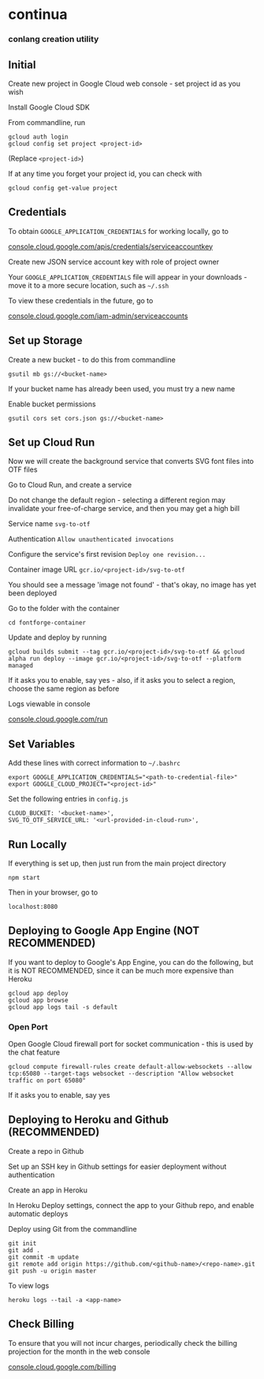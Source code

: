 # continua

### conlang creation utility

## Initial

Create new project in Google Cloud web console - set project id as you wish

Install Google Cloud SDK

From commandline, run

```
gcloud auth login
gcloud config set project <project-id>
```
(Replace `<project-id>`)

If at any time you forget your project id, you can check with

`gcloud config get-value project`

## Credentials

To obtain `GOOGLE_APPLICATION_CREDENTIALS` for working locally, go to

[console.cloud.google.com/apis/credentials/serviceaccountkey](https://console.cloud.google.com/apis/credentials/serviceaccountkey)

Create new JSON service account key with role of project owner

Your `GOOGLE_APPLICATION_CREDENTIALS` file will appear in your downloads - move it to a more secure location, such as `~/.ssh`

To view these credentials in the future, go to

[console.cloud.google.com/iam-admin/serviceaccounts](https://console.cloud.google.com/iam-admin/serviceaccounts)

## Set up Storage

Create a new bucket - to do this from commandline

```
gsutil mb gs://<bucket-name>
```

If your bucket name has already been used, you must try a new name

Enable bucket permissions

```
gsutil cors set cors.json gs://<bucket-name>
```

## Set up Cloud Run

Now we will create the background service that converts SVG font files into OTF files

Go to Cloud Run, and create a service

Do not change the default region - selecting a different region may invalidate your free-of-charge service, and then you may get a high bill

Service name `svg-to-otf`

Authentication `Allow unauthenticated invocations`

Configure the service's first revision `Deploy one revision...`

Container image URL `gcr.io/<project-id>/svg-to-otf`

You should see a message 'image not found' - that's okay, no image has yet been deployed

Go to the folder with the container

`cd fontforge-container`

Update and deploy by running

`gcloud builds submit --tag gcr.io/<project-id>/svg-to-otf && gcloud alpha run deploy --image gcr.io/<project-id>/svg-to-otf --platform managed`

If it asks you to enable, say yes - also, if it asks you to select a region, choose the same region as before

Logs viewable in console

[console.cloud.google.com/run](https://console.cloud.google.com/run)

## Set Variables

Add these lines with correct information to `~/.bashrc`

```
export GOOGLE_APPLICATION_CREDENTIALS="<path-to-credential-file>"
export GOOGLE_CLOUD_PROJECT="<project-id>"
```

Set the following entries in `config.js`

```
CLOUD_BUCKET: '<bucket-name>',
SVG_TO_OTF_SERVICE_URL: '<url-provided-in-cloud-run>',
```

## Run Locally

If everything is set up, then just run from the main project directory

`npm start`

Then in your browser, go to

`localhost:8080`

## Deploying to Google App Engine (NOT RECOMMENDED)

If you want to deploy to Google's App Engine, you can do the following, but it is NOT RECOMMENDED, since it can be much more expensive than Heroku

```
gcloud app deploy
gcloud app browse
gcloud app logs tail -s default
```

### Open Port

Open Google Cloud firewall port for socket communication - this is used by the chat feature

```
gcloud compute firewall-rules create default-allow-websockets --allow tcp:65080 --target-tags websocket --description "Allow websocket traffic on port 65080"
```

If it asks you to enable, say yes

## Deploying to Heroku and Github (RECOMMENDED)

Create a repo in Github

Set up an SSH key in Github settings for easier deployment without authentication

Create an app in Heroku

In Heroku Deploy settings, connect the app to your Github repo, and enable automatic deploys

Deploy using Git from the commandline

```
git init
git add .
git commit -m update
git remote add origin https://github.com/<github-name>/<repo-name>.git
git push -u origin master
```

To view logs
```
heroku logs --tail -a <app-name>
```

## Check Billing

To ensure that you will not incur charges, periodically check the billing projection for the month in the web console

[console.cloud.google.com/billing](https://console.cloud.google.com/billing)